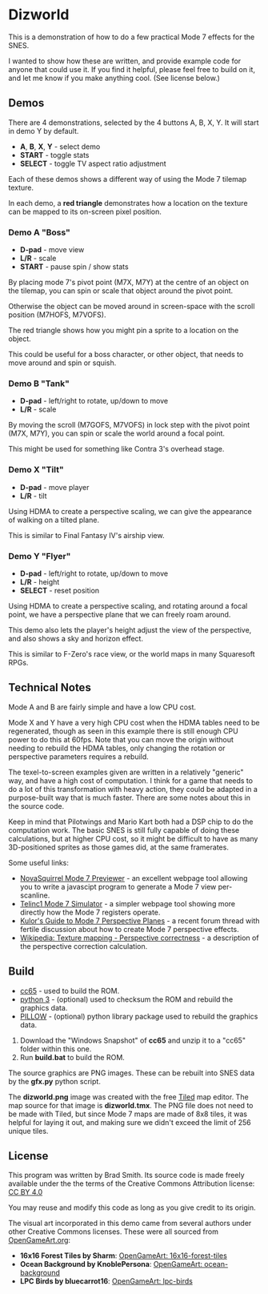 # Dizworld

This is a demonstration of how to do a few practical Mode 7 effects for the SNES.

I wanted to show how these are written, and provide example code for anyone that could use it.
If you find it helpful, please feel free to build on it, and let me know if you make anything cool.
(See license below.)

## Demos

There are 4 demonstrations, selected by the 4 buttons A, B, X, Y.
It will start in demo Y by default.

* **A**, **B**, **X**, **Y** - select demo
* **START** - toggle stats
* **SELECT** - toggle TV aspect ratio adjustment

Each of these demos shows a different way of using the Mode 7 tilemap texture.

In each demo, a **red triangle** demonstrates how a location on the texture can be mapped to its on-screen pixel position.

### Demo A "Boss"

* **D-pad** - move view
* **L/R** - scale
* **START** - pause spin / show stats

By placing mode 7's pivot point (M7X, M7Y) at the centre of an object on the tilemap,
you can spin or scale that object around the pivot point.

Otherwise the object can be moved around in screen-space with the scroll position (M7HOFS, M7VOFS).

The red triangle shows how you might pin a sprite to a location on the object.

This could be useful for a boss character, or other object, that needs to move around and spin or squish.

### Demo B "Tank"

* **D-pad** - left/right to rotate,  up/down to move
* **L/R** - scale

By moving the scroll (M7GOFS, M7VOFS) in lock step with the pivot point (M7X, M7Y),
you can spin or scale the world around a focal point.

This might be used for something like Contra 3's overhead stage.

### Demo X "Tilt"

* **D-pad** - move player
* **L/R** - tilt

Using HDMA to create a perspective scaling, we can give the appearance of walking on a tilted plane.

This is similar to Final Fantasy IV's airship view.

### Demo Y "Flyer"

* **D-pad** - left/right to rotate, up/down to move
* **L/R** - height
* **SELECT** - reset position

Using HDMA to create a perspective scaling, and rotating around a focal point,
we have a perspective plane that we can freely roam around.

This demo also lets the player's height adjust the view of the perspective,
and also shows a sky and horizon effect.

This is similar to F-Zero's race view, or the world maps in many Squaresoft RPGs.

## Technical Notes

Mode A and B are fairly simple and have a low CPU cost.

Mode X and Y have a very high CPU cost when the HDMA tables need to be regenerated,
though as seen in this example there is still enough CPU power to do this at 60fps.
Note that you can move the origin without needing to rebuild the HDMA tables,
only changing the rotation or perspective parameters requires a rebuild.

The texel-to-screen examples given are written in a relatively "generic" way,
and have a high cost of computation. I think for a game that needs to do a lot of this
transformation with heavy action, they could be adapted in a purpose-built way
that is much faster. There are some notes about this in the source code.

Keep in mind that Pilotwings and Mario Kart both had a DSP chip to do the computation work.
The basic SNES is still fully capable of doing these calculations, but at higher CPU cost,
so it might be difficult to have as many 3D-positioned sprites as those games did,
at the same framerates.

Some useful links:
* [NovaSquirrel Mode 7 Previewer](https://novasquirrel.github.io/Mode7Preview/) - an excellent webpage tool allowing you to write a javascipt program to generate a Mode 7 view per-scanline.
* [Telinc1 Mode 7 Simulator](https://telinc1.github.io/mode7/) - a simpler webpage tool showing more directly how the Mode 7 registers operate.
* [Kulor's Guide to Mode 7 Perspective Planes](https://forums.nesdev.org/viewtopic.php?t=24053) - a recent forum thread with fertile discussion about how to create Mode 7 perspective effects.
* [Wikipedia: Texture mapping - Perspective correctness](https://en.wikipedia.org/wiki/Texture_mapping#Perspective_correctness) - a description of the perspective correction calculation.

## Build

* [cc65](https://cc65.github.io/) - used to build the ROM.
* [python 3](https://www.python.org/) - (optional) used to checksum the ROM and rebuild the graphics data.
* [PILLOW](https://pillow.readthedocs.io/) - (optional) python library package used to rebuild the graphics data.

1. Download the "Windows Snapshot" of **cc65** and unzip it to a "cc65" folder within this one.
2. Run **build.bat** to build the ROM.

The source graphics are PNG images. These can be rebuilt into SNES data by the **gfx.py** python script.

The **dizworld.png** image was created with the free
[Tiled](https://www.mapeditor.org/) map editor.
The map source for that image is **dizworld.tmx**.
The PNG file does not need to be made with Tiled, but since Mode 7 maps are made of 8x8 tiles,
it was helpful for laying it out, and making sure we didn't exceed the limit of 256 unique tiles.

## License

This program was written by Brad Smith.
Its source code is made freely available under the the terms of the Creative Commons Attribution license:
[CC BY 4.0](ttps://creativecommons.org/licenses/by/4.0/)

You may reuse and modify this code as long as you give credit to its origin.

The visual art incorporated in this demo came from several authors under other
Creative Commons licenses. These were all sourced from
[OpenGameArt.org](https://opengameart.org/):

* **16x16 Forest Tiles by Sharm**: [OpenGameArt: 16x16-forest-tiles](https://opengameart.org/content/16x16-forest-tiles)
* **Ocean Background by KnoblePersona**: [OpenGameArt: ocean-background](https://opengameart.org/content/ocean-background)
* **LPC Birds by bluecarrot16**: [OpenGameArt: lpc-birds](https://opengameart.org/content/lpc-birds)
